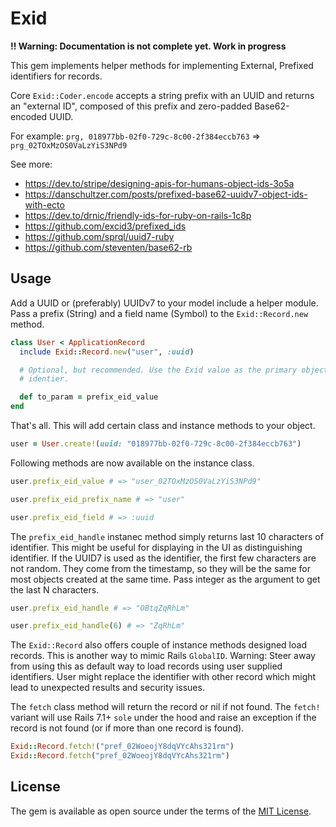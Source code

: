 # Exid

**!! Warning: Documentation is not complete yet. Work in progress**

This gem implements helper methods for implementing External, Prefixed
identifiers for records.

Core `Exid::Coder.encode` accepts a string prefix with an UUID and
returns an "external ID", composed of this prefix and zero-padded
Base62-encoded UUID.

For example: `prg, 018977bb-02f0-729c-8c00-2f384eccb763` => `prg_02TOxMzOS0VaLzYiS3NPd9`

See more:
  - https://dev.to/stripe/designing-apis-for-humans-object-ids-3o5a
  - https://danschultzer.com/posts/prefixed-base62-uuidv7-object-ids-with-ecto
  - https://dev.to/drnic/friendly-ids-for-ruby-on-rails-1c8p
  - https://github.com/excid3/prefixed_ids
  - https://github.com/sprql/uuid7-ruby
  - https://github.com/steventen/base62-rb

## Usage

Add a UUID or (preferably) UUIDv7 to your model include a helper module. Pass a
prefix (String) and a field name (Symbol) to the `Exid::Record.new` method.

```ruby
class User < ApplicationRecord
  include Exid::Record.new("user", :uuid)

  # Optional, but recommended. Use the Exid value as the primary object
  # identier.

  def to_param = prefix_eid_value
end
```

That's all. This will add certain class and instance methods to your object.

```ruby
user = User.create!(uuid: "018977bb-02f0-729c-8c00-2f384eccb763")
```

Following methods are now available on the instance class.

```ruby
user.prefix_eid_value # => "user_02TOxMzOS0VaLzYiS3NPd9"

user.prefix_eid_prefix_name # => "user"

user.prefix_eid_field # => :uuid
```

The `prefix_eid_handle` instanec method simply returns last 10 characters of
identifier. This might be useful for displaying in the UI as distinguishing
identifier.  If the UUID7 is used as the identifier, the first few characters
are not random. They come from the timestamp, so they will be the same for most
objects created at the same time. Pass integer as the argument to get the last
N characters.

```ruby
user.prefix_eid_handle # => "OBtqZqRhLm"

user.prefix_eid_handle(6) # => "ZqRhLm"
```

The `Exid::Record` also offers couple of instance methods designed load
records. This is another way to mimic Rails `GlobalID`. Warning: Steer
away from using this as default way to load records using user supplied
identifiers. User might replace the identifier with other record which might
lead to unexpected results and security issues.

The `fetch` class method will return the record or nil if not found. The
`fetch!` variant will use Rails 7.1+ `sole` under the hood and raise an
exception if the record is not found (or if more than one record is found).

```ruby
Exid::Record.fetch!("pref_02WoeojY8dqVYcAhs321rm")
Exid::Record.fetch("pref_02WoeojY8dqVYcAhs321rm")
```

## License

The gem is available as open source under the terms of the [MIT License](https://opensource.org/licenses/MIT).

